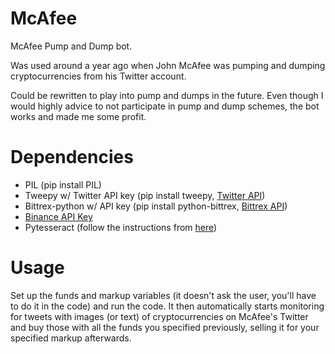 # McAfee
McAfee Pump and Dump bot.

Was used around a year ago when John McAfee was pumping and dumping cryptocurrencies from his Twitter account. 

Could be rewritten to play into pump and dumps in the future. Even though I would highly advice to not participate in pump and dump schemes, the bot works and made me some profit.

# Dependencies
  - PIL (pip install PIL)
  - Tweepy w/ Twitter API key (pip install tweepy, [Twitter API](https://apps.twitter.com/))
  - Bittrex-python w/ API key (pip install python-bittrex, [Bittrex API](https://support.3commas.io/hc/en-us/articles/360000235254-Bittrex-creating-an-API-key))
  - [Binance API Key](https://support.binance.com/hc/en-us/articles/360002502072-How-to-create-API)
  - Pytesseract (follow the instructions from [here](https://pypi.org/project/pytesseract/))

# Usage 

Set up the funds and markup variables (it doesn't ask the user, you'll have to do it in the code) and run the code. It then automatically starts monitoring for tweets with images (or text) of cryptocurrencies on McAfee's Twitter and buy those with all the funds you specified previously, selling it for your specified markup afterwards.
